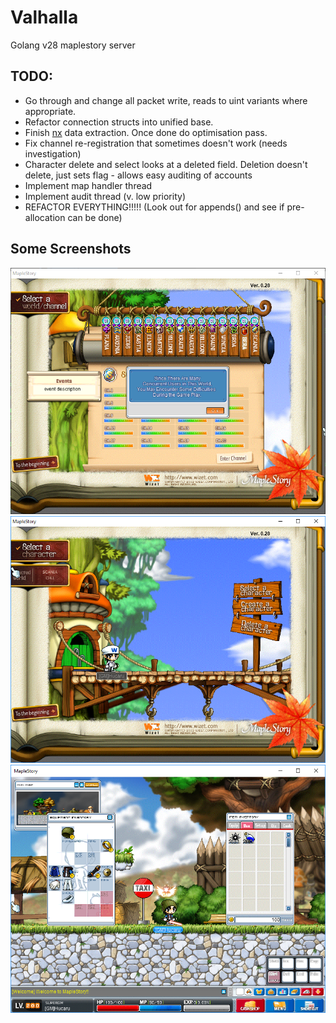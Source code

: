 # Valhalla
Golang v28 maplestory server

## TODO:
- Go through and change all packet write, reads to uint variants where appropriate.
- Refactor connection structs into unified base.
- Finish [nx](https://nxformat.github.io/ "Retep998 & angelsl pretty sweet NX File Format [PKG4.1]") data extraction. Once done do optimisation pass.
- Fix channel re-registration that sometimes doesn't work (needs investigation)
- Character delete and select looks at a deleted field. Deletion doesn't delete, just sets flag - allows easy auditing of accounts
- Implement map handler thread
- Implement audit thread (v. low priority)
- REFACTOR EVERYTHING!!!!! (Look out for appends() and see if pre-allocation can be done)

## Some Screenshots

![Alt text](images/server_select.png?raw=true "Server Select")
![Alt text](images/character_select.png?raw=true "Character Select")
![Alt text](images/ingame.png?raw=true "In Game")
